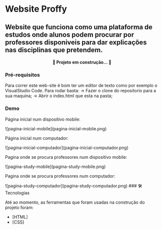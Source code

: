 # Website Proffy
## Website que funciona como uma plataforma de estudos onde alunos podem procurar por professores disponiveis para dar explicações nas disciplinas que pretendem.

<h4 align="center"> 
	🚧  Projeto em construção...  🚧
</h4>

### Pré-requisitos

Para correr este web-site é bom ter um editor de texto como por exemplo o VisualStudio Code.
Para rodar basta:
-> Fazer o clone do repositorio para a sua maquina;
-> Abrir o index.html que esta na pasta;

### Demo
<p>Página inicial num dispositivo mobile:</p>
![pagina-inicial-mobile](pagina-inicial-mobile.png)
<p>Página inicial num computador:</p>
![pagina-inicial-computador](pagina-inicial-computador.png)
<p>Pagina onde se procura professores num dispositivo mobile:</p>
![pagina-study-mobile](pagina-study-mobile.png)
<p>Pagina onde se procura professores num computador:</p>
![pagina-study-computador](pagina-study-computador.png)
### 🛠 Tecnologias

Até ao momento, as ferramentas que foram usadas na construção do projeto foram:

- [HTML]
- [CSS]
